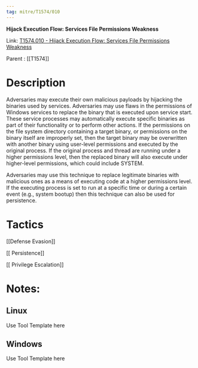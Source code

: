 ```yaml
---
tag: mitre/T1574/010
---
```


**Hijack Execution Flow: Services File Permissions Weakness**

Link: [T1574.010 - Hijack Execution Flow: Services File Permissions Weakness](https://attack.mitre.org/techniques/T1574/010)

Parent : [[T1574]]


# Description

Adversaries may execute their own malicious payloads by hijacking the binaries used by services. Adversaries may use flaws in the permissions of Windows services to replace the binary that is executed upon service start. These service processes may automatically execute specific binaries as part of their functionality or to perform other actions. If the permissions on the file system directory containing a target binary, or permissions on the binary itself are improperly set, then the target binary may be overwritten with another binary using user-level permissions and executed by the original process. If the original process and thread are running under a higher permissions level, then the replaced binary will also execute under higher-level permissions, which could include SYSTEM.

Adversaries may use this technique to replace legitimate binaries with malicious ones as a means of executing code at a higher permissions level. If the executing process is set to run at a specific time or during a certain event (e.g., system bootup) then this technique can also be used for persistence.

# Tactics


[[Defense Evasion]]

[[ Persistence]]

[[ Privilege Escalation]]


# Notes:

## Linux

Use Tool Template here

## Windows

Use Tool Template here